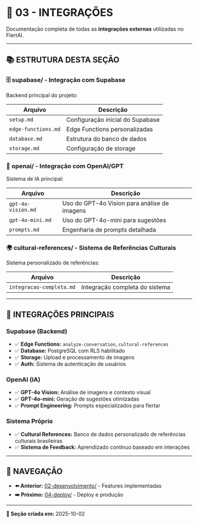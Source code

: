 # 🔌 03 - INTEGRAÇÕES

Documentação completa de todas as **integrações externas** utilizadas no FlertAI.

---

## 📚 ESTRUTURA DESTA SEÇÃO

### 🗄️ **supabase/** - Integração com Supabase
Backend principal do projeto:

| Arquivo | Descrição |
|---------|-----------|
| `setup.md` | Configuração inicial do Supabase |
| `edge-functions.md` | Edge Functions personalizadas |
| `database.md` | Estrutura do banco de dados |
| `storage.md` | Configuração de storage |

### 🤖 **openai/** - Integração com OpenAI/GPT
Sistema de IA principal:

| Arquivo | Descrição |
|---------|-----------|
| `gpt-4o-vision.md` | Uso do GPT-4o Vision para análise de imagens |
| `gpt-4o-mini.md` | Uso do GPT-4o-mini para sugestões |
| `prompts.md` | Engenharia de prompts detalhada |

### 🌍 **cultural-references/** - Sistema de Referências Culturais
Sistema personalizado de referências:

| Arquivo | Descrição |
|---------|-----------|
| `integracao-completa.md` | Integração completa do sistema |

---

## 🎯 INTEGRAÇÕES PRINCIPAIS

### **Supabase (Backend)**
- ✅ **Edge Functions:** `analyze-conversation`, `cultural-references`
- ✅ **Database:** PostgreSQL com RLS habilitado
- ✅ **Storage:** Upload e processamento de imagens
- ✅ **Auth:** Sistema de autenticação de usuários

### **OpenAI (IA)**
- ✅ **GPT-4o Vision:** Análise de imagens e contexto visual
- ✅ **GPT-4o-mini:** Geração de sugestões otimizadas
- ✅ **Prompt Engineering:** Prompts especializados para flertar

### **Sistema Próprio**
- ✅ **Cultural References:** Banco de dados personalizado de referências culturais brasileiras
- ✅ **Sistema de Feedback:** Aprendizado contínuo baseado em interações

---

## 🔗 NAVEGAÇÃO

- **⬅️ Anterior:** [02-desenvolvimento/](../02-desenvolvimento/) - Features implementadas
- **➡️ Próximo:** [04-deploy/](../04-deploy/) - Deploy e produção

---

**📅 Seção criada em:** 2025-10-02
